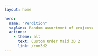 ```yaml
---
layout: home

hero:
  name: "Perdition"
  tagline: Random assortment of projects
  actions:
    - theme: alt
      text: Custom Order Maid 3D 2
      link: /com3d2
---
```

